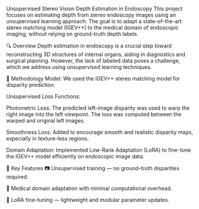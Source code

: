 Unsupervised Stereo Vision Depth Estimation in Endoscopy
This project focuses on estimating depth from stereo endoscopy images using an unsupervised learning approach. The goal is to adapt a state-of-the-art stereo matching model (IGEV++) to the medical domain of endoscopic imaging, without relying on ground-truth depth labels.

🔍 Overview
Depth estimation in endoscopy is a crucial step toward reconstructing 3D structures of internal organs, aiding in diagnostics and surgical planning. However, the lack of labeled data poses a challenge, which we address using unsupervised learning techniques.

📌 Methodology
Model: We used the IGEV++ stereo matching model for disparity prediction.

Unsupervised Loss Functions:

Photometric Loss: The predicted left-image disparity was used to warp the right image into the left viewpoint. The loss was computed between the warped and original left images.

Smoothness Loss: Added to encourage smooth and realistic disparity maps, especially in texture-less regions.

Domain Adaptation: Implemented Low-Rank Adaptation (LoRA) to fine-tune the IGEV++ model efficiently on endoscopic image data.

🧠 Key Features
📷 Unsupervised training — no ground-truth disparities required.

🏥 Medical domain adaptation with minimal computational overhead.

🔧 LoRA fine-tuning — lightweight and modular parameter updates.

